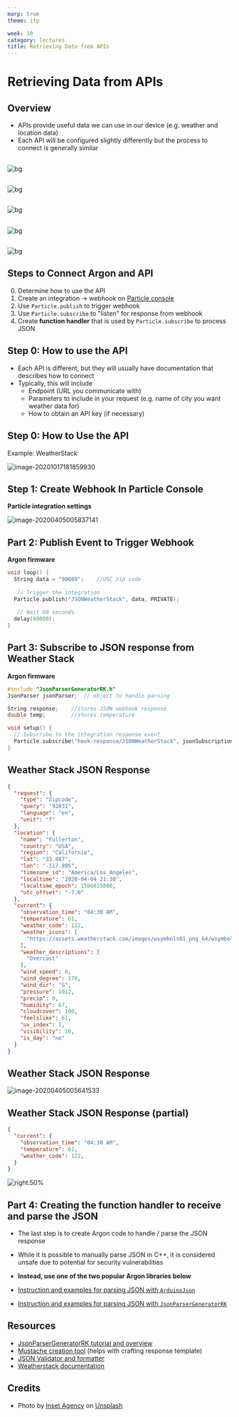 ```yaml
---
marp: true
theme: itp

week: 10
category: lectures
title: Retrieving Data from APIs
---
```


<!-- headingDivider: 2 -->

# Retrieving Data from APIs

## Overview

- APIs provide useful data we can use in our device (e.g. weather and location data)
- Each API will be configured slightly differently but the process to connect is generally similar

##  

![bg](lecture_retrieving_data_from_api.assets/Slide1.PNG)

##  

![bg](lecture_retrieving_data_from_api.assets/Slide2.PNG)

##  

![bg](lecture_retrieving_data_from_api.assets/Slide3.PNG)

##  

![bg](lecture_retrieving_data_from_api.assets/Slide4.PNG)

##  

![bg](lecture_retrieving_data_from_api.assets/Slide5.PNG)

## Steps to Connect Argon and API

0. Determine how to use the API
1. Create an integration -> webhook on [Particle console](https://console.particle.io/integrations) 
2. Use `Particle.publish` to trigger webhook
3. Use `Particle.subscribe` to "listen" for response from webhook
4. Create **function handler** that is used by `Particle.subscribe` to process JSON

## Step 0: How to use the API

- Each API is different, but they will usually have documentation that describes how to connect
- Typically, this will include
  - Endpoint (URL you communicate with)
  - Parameters to include in your request (e.g. name of city you want weather data for)
  - How to obtain an API key (if necessary)

## Step 0: How to Use the API

Example: WeatherStack

![image-20201017181859930](lecture_retrieving_data_from_api.assets/image-20201017181859930.png)

## Step 1: Create Webhook In Particle Console

**Particle integration settings**

![image-20200405005837141](lecture_weatherstack_integration.assets/image-20200405005837141.png)

## Part 2: Publish Event to Trigger Webhook

**Argon firmware**

```c++
void loop() {
  String data = "90089";	//USC zip code
  
   // Trigger the integration
  Particle.publish("JSONWeatherStack", data, PRIVATE);
 
   // Wait 60 seconds
  delay(60000);
}

```

## Part 3: Subscribe to JSON response from Weather Stack

**Argon firmware**

```c++
#include "JsonParserGeneratorRK.h"
JsonParser jsonParser;  // object to handle parsing

String response;	//stores JSON webhook response
double temp;		//stores temperature

void setup() {
  // Subscribe to the integration response event
  Particle.subscribe("hook-response/JSONWeatherStack", jsonSubscriptionHandler, MY_DEVICES);
}
```
## Weather Stack JSON Response

```json
{
  "request": {
    "type": "Zipcode",
    "query": "92831",
    "language": "en",
    "unit": "f"
  },
  "location": {
    "name": "Fullerton",
    "country": "USA",
    "region": "California",
    "lat": "33.887",
    "lon": "-117.895",
    "timezone_id": "America/Los_Angeles",
    "localtime": "2020-04-04 21:30",
    "localtime_epoch": 1586035800,
    "utc_offset": "-7.0"
  },
  "current": {
    "observation_time": "04:30 AM",
    "temperature": 61,
    "weather_code": 122,
    "weather_icons": [
      "https://assets.weatherstack.com/images/wsymbols01_png_64/wsymbol_0004_black_low_cloud.png"
    ],
    "weather_descriptions": [
      "Overcast"
    ],
    "wind_speed": 6,
    "wind_degree": 170,
    "wind_dir": "S",
    "pressure": 1012,
    "precip": 0,
    "humidity": 67,
    "cloudcover": 100,
    "feelslike": 61,
    "uv_index": 1,
    "visibility": 10,
    "is_day": "no"
  }
}
```
## Weather Stack JSON Response

![image-20200405005641533](lecture_weatherstack_integration.assets/image-20200405005641533.png)

## Weather Stack JSON Response (partial)
```json
{
  "current": {
    "observation_time": "04:30 AM",
    "temperature": 61,
    "weather_code": 122,
  }
}
```
![right:50%](lecture_weatherstack_integration.assets/image-20200405005641533_temperature.png)

## Part 4: Creating the function handler to receive and parse the JSON

* The last step is to create Argon code to handle / parse the JSON response
* While it is possible to manually parse JSON in C++, it is considered unsafe due to potential for security vulnerabilities

* **Instead, use one of the two popular Argon libraries below**
* [Instruction and examples for parsing JSON with `ArduinoJson`](lecture_json_parsing_with_arduinojson)
* [Instruction and examples for parsing JSON with `JsonParserGeneratorRK`](lecture_json_parsing_with_jsonparsergeneratorrk)



<!--Since JSON is `String` data, it is possible to parse it using C-language techniques like `strtok`, `strcpy`, `atoi` 
However Buffer overrun if the response from the webserver was larger than expected or malformed-->



## Resources

* [JsonParserGeneratorRK tutorial and overview](https://github.com/rickkas7/JsonParserGeneratorRK)
* [Mustache creation tool](http://rickkas7.github.io/mustache/) (helps with crafting response template)
* [JSON Validator and formatter](https://jsonformatter.org/) 
* [Weatherstack documentation](https://weatherstack.com/documentation)

## Credits

* Photo by [Inset Agency](https://unsplash.com/@inset_agency?utm_source=unsplash&utm_medium=referral&utm_content=creditCopyText) on [Unsplash](https://unsplash.com/s/photos/rain-umbrella?utm_source=unsplash&utm_medium=referral&utm_content=creditCopyText)



<!--Alternate weather integration service
http://303.itpwebdev.com/~molld/assignment6/list.html
http://303.itpwebdev.com/~molld/assignment6/main.js
 -->